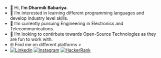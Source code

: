 - 👋 Hi, **I’m Dharmik Babariya**.
- 👀 I’m interested in learning different programming languages and develop industry level skills.
- 🌱 I’m currently pursuing Engineering in Electronics and Telecommunications.
- 💞️ I’m looking to contirbute towards Open-Source Technologies as they are fun to work with.
- 🤓 Find me on different platforms > <br>
- [![Linkedin](https://img.shields.io/badge/-DharmikBabariya-blue?style=flat&logo=Linkedin&logoColor=white)](https://www.linkedin.com/in/dharmikbabariya/)
  [![Instagram](https://img.shields.io/badge/-dharmik_babariya-c13584?style=flat&labelColor=c13584&logo=instagram&logoColor=white)](https://www.instagram.com/dharmik_babariya)
  [![HackerRank](https://img.shields.io/badge/-DharmikBabariya-islamicgreen?style=flat&logo=HackerRank&logoColor=black)](https://www.hackerrank.com/dharmik_babariya)  


<!---
**justdharmik/justdharmik** is a ✨ special ✨ repository because its `README.md` (this file) appears on your GitHub profile.
You can click the Preview link to take a look at your changes.
--->
